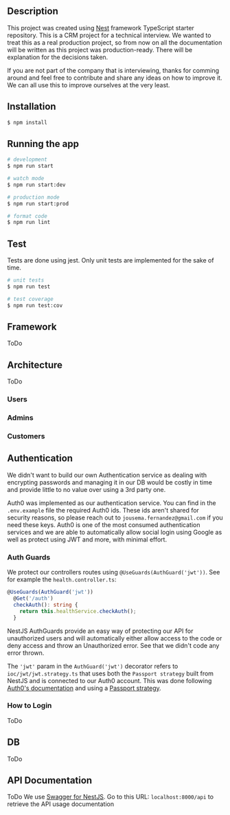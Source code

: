 ## Description

This project was created using [Nest](https://github.com/nestjs/nest) framework TypeScript starter repository.
This is a CRM project for a technical interview. We wanted to treat this as a real production project, so from now on all the documentation will be written as this project was production-ready. There will be explanation for the decisions taken.

If you are not part of the company that is interviewing, thanks for comming around and feel free to contribute and share any ideas on how to improve it. We can all use this to improve ourselves at the very least.

## Installation

```bash
$ npm install
```

## Running the app

```bash
# development
$ npm run start

# watch mode
$ npm run start:dev

# production mode
$ npm run start:prod

# format code
$ npm run lint
```

## Test

Tests are done using jest. Only unit tests are implemented for the sake of time.

```bash
# unit tests
$ npm run test

# test coverage
$ npm run test:cov
```

## Framework

ToDo

## Architecture

ToDo

### Users

### Admins

### Customers

## Authentication

We didn't want to build our own Authentication service as dealing with encrypting passwords and managing it in our DB would be costly in time and provide little to no value over using a 3rd party one.

Auth0 was implemented as our authentication service. You can find in the `.env.example` file the required Auth0 ids. These ids aren't shared for security reasons, so please reach out to `jousema.fernandez@gmail.com` if you need these keys.
Auth0 is one of the most consumed authentication services and we are able to automatically allow social login using Google as well as protect using JWT and more, with minimal effort.

### Auth Guards

We protect our controllers routes using `@UseGuards(AuthGuard('jwt'))`. See for example the `health.controller.ts`:

```typescript
@UseGuards(AuthGuard('jwt'))
  @Get('/auth')
  checkAuth(): string {
    return this.healthService.checkAuth();
  }
```

NestJS AuthGuards provide an easy way of protecting our API for unauthorized users and will automatically either allow access to the code or deny access and throw an Unauthorized error. See that we didn't code any error thrown.

The `'jwt'` param in the `AuthGuard('jwt')` decorator refers to `ioc/jwt/jwt.strategy.ts` that uses both the `Passport strategy` built from NestJS and is connected to our Auth0 account. This was done following [Auth0's documentation](https://auth0.com/blog/developing-a-secure-api-with-nestjs-adding-role-based-access-control/) and using a [Passport strategy](http://www.passportjs.org/packages/passport-jwt/).

### How to Login

ToDo

## DB

ToDo

## API Documentation

ToDo
We use [Swagger for NestJS](https://docs.nestjs.com/openapi/introduction). Go to this URL: `localhost:8000/api` to retrieve the API usage documentation
